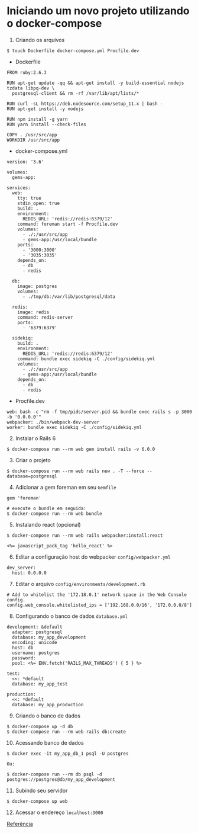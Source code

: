 # Iniciando um novo projeto utilizando o docker-compose

1. Criando os arquivos

```
$ touch Dockerfile docker-compose.yml Procfile.dev
```

* Dockerfile

```
FROM ruby:2.6.3

RUN apt-get update -qq && apt-get install -y build-essential nodejs tzdata libpq-dev \
  postgresql-client && rm -rf /var/lib/apt/lists/*

RUN curl -sL https://deb.nodesource.com/setup_11.x | bash -
RUN apt-get install -y nodejs

RUN npm install -g yarn
RUN yarn install --check-files

COPY . /usr/src/app
WORKDIR /usr/src/app
```

* docker-compose.yml

```
version: '3.6'

volumes:
  gems-app:

services:
  web:
    tty: true
    stdin_open: true
    build: .
    environment:
      REDIS_URL: 'redis://redis:6379/12'
    command: foreman start -f Procfile.dev
    volumes:
      - ./:/usr/src/app
      - gems-app:/usr/local/bundle
    ports:
      - '3000:3000'
      - '3035:3035'
    depends_on:
      - db
      - redis

  db:
    image: postgres
    volumes:
      - ./tmp/db:/var/lib/postgresql/data

  redis:
    image: redis
    command: redis-server
    ports:
      - '6379:6379'

  sidekiq:
    build: .
    environment:
      REDIS_URL: 'redis://redis:6379/12'
    command: bundle exec sidekiq -C ./config/sidekiq.yml
    volumes:
      - ./:/usr/src/app
      - gems-app:/usr/local/bundle
    depends_on:
      - db
      - redis
```

* Procfile.dev

```
web: bash -c "rm -f tmp/pids/server.pid && bundle exec rails s -p 3000 -b '0.0.0.0'"
webpacker: ./bin/webpack-dev-server
worker: bundle exec sidekiq -C ./config/sidekiq.yml
```

2. Instalar o Rails 6

```
$ docker-compose run --rm web gem install rails -v 6.0.0
```

3. Criar o projeto

```
$ docker-compose run --rm web rails new . -T --force --database=postgresql
```

4. Adicionar a gem foreman em seu `Gemfile`

```
gem 'foreman'

# execute o bundle em seguida:
$ docker-compose run --rm web bundle
```

5. Instalando react (opcional)

```
$ docker-compose run --rm web rails webpacker:install:react

<%= javascript_pack_tag 'hello_react' %>
```

6. Editar a configuração host do webpacker `config/webpacker.yml`

```
dev_server:
  host: 0.0.0.0
```

7. Editar o arquivo `config/environments/development.rb`

```
# Add to whitelist the '172.18.0.1' network space in the Web Console config.
config.web_console.whitelisted_ips = ['192.168.0.0/16', '172.0.0.0/8']
```

8. Configurando o banco de dados `database.yml`

```
development: &default
  adapter: postgresql
  database: my_app_development
  encoding: unicode
  host: db
  username: postgres
  password:
  pool: <%= ENV.fetch('RAILS_MAX_THREADS') { 5 } %>

test:
  <<: *default
  database: my_app_test

production:
  <<: *default
  database: my_app_production
```

9. Criando o banco de dados

```
$ docker-compose up -d db
$ docker-compose run --rm web rails db:create
```

10. Acessando banco de dados

```
$ docker exec -it my_app_db_1 psql -U postgres

Ou:

$ docker-compose run --rm db psql -d postgres://postgres@db/my_app_development
```

11. Subindo seu servidor

```
$ docker-compose up web
```

12. Acessar o endereço `localhost:3000`


[Referência](https://gist.github.com/erdostom/5dd400cbba17d44b52b2f74b038fcb85)
